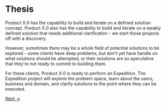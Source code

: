 # Thesis

Product X.0 has the capability to build and iterate on a defined solution concept. Product X.0 also has the capability to build and iterate on a weakly defined solution that needs additional clarification - we start those projects off with a discovery.

However, sometimes there may be a whole field of potential solutions to be explored - some clients have deep problems, but don't yet have handle on what solutions should be attempted, or their solutions are so speculative that they're not ready to commit to building them.

For these clients, Product X.0 is ready to perform an Expedition. The Expedition project will explore the problem space, learn about the users, business and domain, and clarify solutions to the point where they can be executed.

[Next &rarr;](./ExpeditionOrigins.md)
